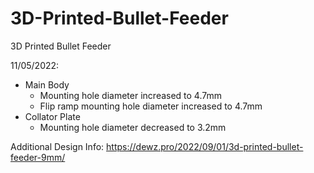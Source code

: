 # 3D-Printed-Bullet-Feeder
3D Printed Bullet Feeder

11/05/2022:
  - Main Body
    - Mounting hole diameter increased to 4.7mm
    - Flip ramp mounting hole diameter increased to 4.7mm
  - Collator Plate
    - Mounting hole diameter decreased to 3.2mm


Additional Design Info:
https://dewz.pro/2022/09/01/3d-printed-bullet-feeder-9mm/
